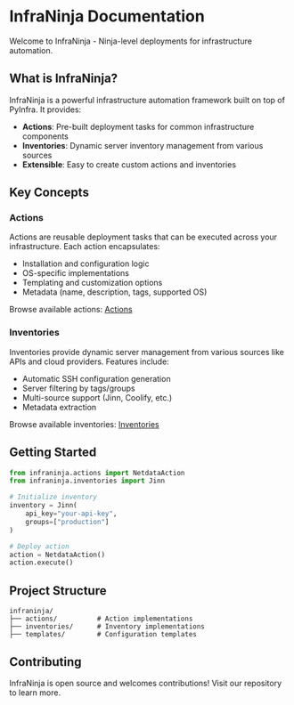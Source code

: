 # InfraNinja Documentation

Welcome to InfraNinja - Ninja-level deployments for infrastructure automation.

## What is InfraNinja?

InfraNinja is a powerful infrastructure automation framework built on top of PyInfra. It provides:

- **Actions**: Pre-built deployment tasks for common infrastructure components
- **Inventories**: Dynamic server inventory management from various sources
- **Extensible**: Easy to create custom actions and inventories

## Key Concepts

### Actions

Actions are reusable deployment tasks that can be executed across your infrastructure. Each action encapsulates:

- Installation and configuration logic
- OS-specific implementations
- Templating and customization options
- Metadata (name, description, tags, supported OS)

Browse available actions: [Actions](actions/index.md)

### Inventories

Inventories provide dynamic server management from various sources like APIs and cloud providers. Features include:

- Automatic SSH configuration generation
- Server filtering by tags/groups
- Multi-source support (Jinn, Coolify, etc.)
- Metadata extraction

Browse available inventories: [Inventories](inventories/index.md)

## Getting Started

```python
from infraninja.actions import NetdataAction
from infraninja.inventories import Jinn

# Initialize inventory
inventory = Jinn(
    api_key="your-api-key",
    groups=["production"]
)

# Deploy action
action = NetdataAction()
action.execute()
```

## Project Structure

```
infraninja/
├── actions/          # Action implementations
├── inventories/      # Inventory implementations
├── templates/        # Configuration templates
```

## Contributing

InfraNinja is open source and welcomes contributions! Visit our repository to learn more.
